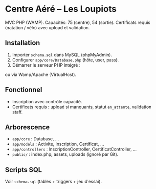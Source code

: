 # Centre Aéré – Les Loupiots

MVC PHP (WAMP). Capacités: 75 (centre), 54 (sortie). Certificats requis (natation / vélo) avec upload et validation.

## Installation
1. Importer `schema.sql` dans MySQL (phpMyAdmin).
2. Configurer `app/core/Database.php` (hôte, user, pass).
3. Démarrer le serveur PHP intégré :

ou via Wamp/Apache (VirtualHost).

## Fonctionnel
- Inscription avec contrôle capacité.
- Certificats requis : upload si manquants, statut `en_attente`, validation staff.

## Arborescence
- `app/core` : Database, …
- `app/models` : Activite, Inscription, Certificat, …
- `app/controllers` : InscriptionController, CertificatController, …
- `public/` : index.php, assets, uploads (ignoré par Git).

## Scripts SQL
Voir `schema.sql` (tables + triggers + jeu d'essai).
